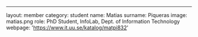---
layout: member
category: student
name: Matias
surname: Piqueras
image: matias.png
role: PhD Student, InfoLab, Dept. of Information Technology
webpage: 'https://www.it.uu.se/katalog/matpi832'

